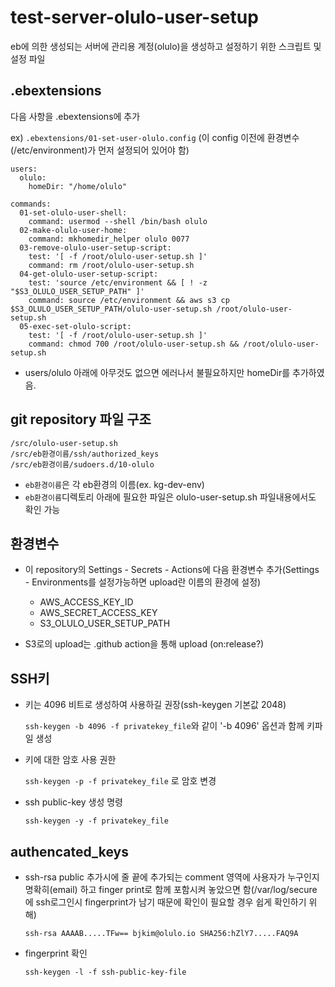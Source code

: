 # test-server-olulo-user-setup
eb에 의한 생성되는 서버에 관리용 계정(olulo)을 생성하고 설정하기 위한 스크립트 및 설정 파일

## .ebextensions
다음 사항을 .ebextensions에 추가

ex) `.ebextensions/01-set-user-olulo.config` (이 config 이전에 환경변수(/etc/environment)가 먼저 설정되어 있어야 함)

```
users:
  olulo:
    homeDir: "/home/olulo"

commands:
  01-set-olulo-user-shell:
    command: usermod --shell /bin/bash olulo
  02-make-olulo-user-home:
    command: mkhomedir_helper olulo 0077
  03-remove-olulo-user-setup-script:
    test: '[ -f /root/olulo-user-setup.sh ]'
    command: rm /root/olulo-user-setup.sh
  04-get-olulo-user-setup-script:
    test: 'source /etc/environment && [ ! -z "$S3_OLULO_USER_SETUP_PATH" ]'
    command: source /etc/environment && aws s3 cp $S3_OLULO_USER_SETUP_PATH/olulo-user-setup.sh /root/olulo-user-setup.sh
  05-exec-set-olulo-script:
    test: '[ -f /root/olulo-user-setup.sh ]'
    command: chmod 700 /root/olulo-user-setup.sh && /root/olulo-user-setup.sh
```

- users/olulo 아래에 아무것도 없으면 에러나서 불필요하지만 homeDir를 추가하였음.

## git repository 파일 구조
```
/src/olulo-user-setup.sh
/src/eb환경이름/ssh/authorized_keys
/src/eb환경이름/sudoers.d/10-olulo
```
- `eb환경이름`은 각 eb환경의 이름(ex. kg-dev-env)
- `eb환경이름`디렉토리 아래에 필요한 파일은 olulo-user-setup.sh 파일내용에서도 확인 가능

## 환경변수

- 이 repository의 Settings - Secrets - Actions에 다음 환경변수 추가(Settings - Environments를 설정가능하면 upload란 이름의 환경에 설정)
  - AWS_ACCESS_KEY_ID
  - AWS_SECRET_ACCESS_KEY
  - S3_OLULO_USER_SETUP_PATH

- S3로의 upload는 .github action을 통해 upload (on:release?)

## SSH키

- 키는 4096 비트로 생성하여 사용하길 권장(ssh-keygen 기본값 2048)

  `ssh-keygen -b 4096 -f privatekey_file`와 같이 '-b 4096' 옵션과 함께 키파일 생성

- 키에 대한 암호 사용 권한

  `ssh-keygen -p -f privatekey_file` 로 암호 변경
 
- ssh public-key 생성 명령
 
  `ssh-keygen -y -f privatekey_file`

## authencated_keys
- ssh-rsa public 추가시에 줄 끝에 추가되는 comment 영역에 사용자가 누구인지 명확히(email) 하고 finger print로 함께 포함시켜 놓았으면 함(/var/log/secure 에 ssh로그인시 fingerprint가 남기 때문에 확인이 필요할 경우 쉽게 확인하기 위해)
  ```
  ssh-rsa AAAAB.....TFw== bjkim@olulo.io SHA256:hZlY7.....FAQ9A
  ```

- fingerprint 확인

  `ssh-keygen -l -f ssh-public-key-file`
